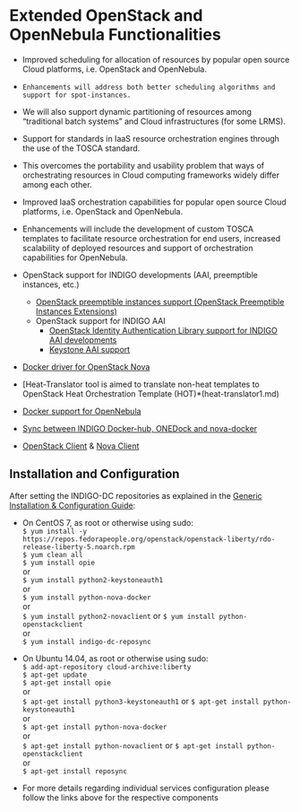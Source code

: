 # Extended OpenStack and OpenNebula Functionalities

*	Improved scheduling for allocation of resources by popular open source Cloud platforms, i.e. OpenStack and OpenNebula.
  * 	Enhancements will address both better scheduling algorithms and support for spot-instances. 
  *	We will also support dynamic partitioning of resources among “traditional batch systems” and Cloud infrastructures (for some LRMS).
*	Support for standards in IaaS resource orchestration engines through the use of the TOSCA standard.
  *	This overcomes the portability and usability problem that ways of orchestrating resources in Cloud computing frameworks widely differ among each other.
*	Improved IaaS orchestration capabilities for popular open source Cloud platforms, i.e. OpenStack and OpenNebula.
  *	Enhancements will include the development of custom TOSCA templates to facilitate resource orchestration for end users, increased scalability of deployed resources and support of orchestration capabilities for OpenNebula.




* OpenStack support for INDIGO developments (AAI, preemptible instances, etc.)
  * [OpenStack preemptible instances support (OpenStack Preemptible Instances Extensions)](opie1.md)
  * OpenStack support for INDIGO AAI
    * [OpenStack Identity Authentication Library support for INDIGO AAI developments](indigo1/keystone_library1.md)
    * [Keystone AAI support](keystone_aai_support1.md)
* [Docker driver for OpenStack Nova](nova-docker1.md)
* [Heat-Translator tool is aimed to translate non-heat templates to OpenStack Heat Orchestration Template (HOT)*(heat-translator1.md)
* [Docker support for OpenNebula](onedock1.md)
* [Sync between INDIGO Docker-hub, ONEDock and nova-docker](reposync1.md)
* [OpenStack Client](/python-osclient1.md) & [Nova Client](python-nova1)

<a id="install"></a>
## Installation and Configuration

After setting the INDIGO-DC repositories as explained in the
[Generic Installation & Configuration Guide](../generic_installation_and_configuration_guide_1.md):

* On CentOS 7, as root or otherwise using sudo:<br>
  ```$ yum install -y https://repos.fedorapeople.org/openstack/openstack-liberty/rdo-release-liberty-5.noarch.rpm```<br>
  ```$ yum clean all```<br>
  ```$ yum install opie```<br>
  or<br>
  ```$ yum install python2-keystoneauth1``` <br>
  or <br>
  ```$ yum install python-nova-docker```<br>
or<br>
  ```$ yum install python2-novaclient``` or ```$ yum install python-openstackclient```<br>
or <br>
  ```$ yum install indigo-dc-reposync```<br>
  
* On Ubuntu 14.04, as root or otherwise using sudo:<br>
  ```$ add-apt-repository cloud-archive:liberty```<br>
  ```$ apt-get update```<br>
  ```$ apt-get install opie```<br>
  or<br>
  ```$ apt-get install python3-keystoneauth1``` or ```$ apt-get install python-keystoneauth1```<br>
  or<br>
  ```$ apt-get install python-nova-docker``` <br>
  or <br>
  ```$ apt-get install python-novaclient``` or ```$ apt-get install python-openstackclient```<br>
  or <br>
  ```$ apt-get install reposync```

* For more details regarding individual services configuration please follow the links above for the respective components
